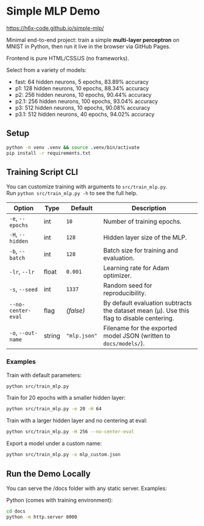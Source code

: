 # Simple MLP Demo

https://h6x-code.github.io/simple-mlp/

Minimal end-to-end project: train a simple **multi-layer perceptron** on MNIST in Python, then run it live in the browser via GitHub Pages.

Frontend is pure HTML/CSS/JS (no frameworks).

Select from a variety of models:
- fast: 64 hidden neurons, 5 epochs, 83.89% accuracy
- p1: 128 hidden neurons, 10 epochs, 88.34% accuracy
- p2: 256 hidden neurons, 10 epochs, 90.44% accuracy
- p2.1: 256 hidden neurons, 100 epochs, 93.04% accuracy
- p3: 512 hidden neurons, 10 epochs, 90.08% accuracy
- p3.1: 512 hidden neurons, 40 epochs, 94.02% accuracy

## Setup

```bash
python -m venv .venv && source .venv/bin/activate
pip install -r requirements.txt
```

## Training Script CLI

You can customize training with arguments to `src/train_mlp.py`.  
Run `python src/train_mlp.py -h` to see the full help.

| Option              | Type    | Default    | Description |
|---------------------|---------|------------|-------------|
| `-e`, `--epochs`    | int     | `10`       | Number of training epochs. |
| `-H`, `--hidden`    | int     | `128`      | Hidden layer size of the MLP. |
| `-b`, `--batch`     | int     | `128`      | Batch size for training and evaluation. |
| `-lr`, `--lr`       | float   | `0.001`    | Learning rate for Adam optimizer. |
| `-s`, `--seed`      | int     | `1337`       | Random seed for reproducibility. |
| `--no-center-eval`  | flag    | *(false)*  | By default evaluation subtracts the dataset mean (μ). Use this flag to disable centering. |
| `-o`, `--out-name`  | string  | `"mlp.json"` | Filename for the exported model JSON (written to `docs/models/`). |

### Examples

Train with default parameters:
```bash
python src/train_mlp.py
```

Train for 20 epochs with a smaller hidden layer:
```bash
python src/train_mlp.py -e 20 -H 64
```

Train with a larger hidden layer and no centering at eval:
```bash
python src/train_mlp.py -H 256 --no-center-eval
```

Export a model under a custom name:
```bash
python src/train_mlp.py -o mlp_custom.json
```

## Run the Demo Locally

You can serve the /docs folder with any static server. Examples:

Python (comes with training environment):
```bash
cd docs
python -m http.server 8000
```
